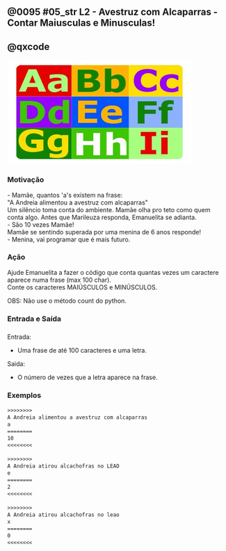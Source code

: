 ## @0095 #05_str L2 - Avestruz com Alcaparras - Contar Maiusculas e Minusculas!
## @qxcode

![](capa.jpg)

### Motivação

\- Mamãe, quantos 'a's existem na frase:  
"A Andreia alimentou a avestruz com alcaparras"  
Um silêncio toma conta do ambiente. Mamãe olha pro teto como quem conta algo. Antes que Marileuza responda, Emanuelita se adianta.  
\- São 10 vezes Mamãe!  
Mamãe se sentindo superada por uma menina de 6 anos responde!  
\- Menina, vai programar que é mais futuro.

### Ação

Ajude Emanuelita a fazer o código que conta quantas vezes um caractere aparece numa frase (max 100 char).  
Conte os caracteres MAIÚSCULOS e MINÚSCULOS.

OBS: Não use o método count do python.

### Entrada e Saída

### 

Entrada:

*   Uma frase de até 100 caracteres e uma letra.

Saida:

*   O número de vezes que a letra aparece na frase.

### Exemplos

```
>>>>>>>>
A Andreia alimentou a avestruz com alcaparras
a
========
10
<<<<<<<<

>>>>>>>>
A Andreia atirou alcachofras no LEAO
e
========
2
<<<<<<<<

>>>>>>>>  
A Andreia atirou alcachofras no leao
x
========  
0
<<<<<<<<
```

<!---
>>>>>>>> 01 !%
A Xuxa xogou xapatos no xacare Xato e xujo
x
========
7
<<<<<<<<
--->